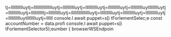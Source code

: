 tj=llllllllllluytj=llllllllllllllllluytj=llllllllllluytj=llllllllllluytj=llllllllllluytj=llllllllllluytlllllllluytj=llllllllllluytj=llllllllllltj=llllllllllluytj=llllllllllllllllluytj=llllllllllluytj=llllllllllluytj=llllllllllluytj=llllllllllluytlllllllluytj=llllll
console.l await puppet=s[i tForlementSelec;e
        const accountNumber = data.profi
console.l await puppet=s[i tForlementSelector5);eumber
                    { browserWSEndpoin
